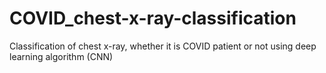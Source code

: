 # COVID_chest-x-ray-classification
Classification of chest x-ray, whether it is COVID patient or not using deep learning algorithm (CNN)
